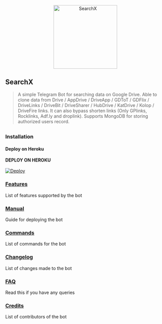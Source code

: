 <p align="center">
    <a href="https://github.com/l3v11/SearchX">
        <img width="200" src="https://cdn.dribbble.com/users/1501052/screenshots/5468049/searching_tickets.gif" alt="SearchX">
    </a>
</p>


<p align="center">

## SearchX

> A simple Telegram Bot for searching data on Google Drive. Able to clone data from Drive / AppDrive / DriveApp / GDToT / GDFlix / DriveLinks / DriveBit / DriveSharer / HubDrive / KatDrive / Kolop / DriveFire  links. It can also bypass shorten links (Only GPlinks, Rocklinks, Adf.ly and droplink). Supports MongoDB for storing authorized users record.

</p>

##
### Installation
#### Deploy on Heroku
**DEPLOY ON HEROKU**<br>
<br>
[![Deploy](https://www.herokucdn.com/deploy/button.svg)](https://heroku.com/deploy)</br>

### [Features](https://github.com/l3v11/SearchX/wiki/Features)

List of features supported by the bot

### [Manual](https://github.com/l3v11/SearchX/wiki)

Guide for deploying the bot

### [Commands](https://github.com/l3v11/SearchX/wiki/Bot-Commands)

List of commands for the bot

### [Changelog](https://github.com/l3v11/SearchX/wiki/Changelog)

List of changes made to the bot

### [FAQ](https://github.com/l3v11/SearchX/wiki/Frequently-Asked-Questions)

Read this if you have any queries

### [Credits](https://github.com/l3v11/SearchX/wiki/Credits)

List of contributors of the bot


